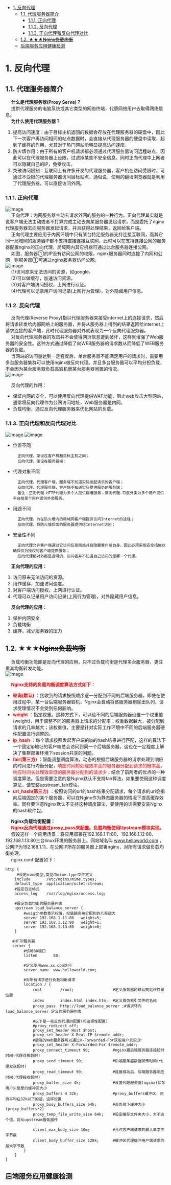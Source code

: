
<!-- TOC -->

- [1. 反向代理](#1-反向代理)
    - [1.1. 代理服务器简介](#11-代理服务器简介)
        - [1.1.1. 正向代理](#111-正向代理)
        - [1.1.2. 反向代理](#112-反向代理)
        - [1.1.3. 正向代理和反向代理对比](#113-正向代理和反向代理对比)
    - [1.2. ★★★~~Nginx负载均衡~~](#12-★★★nginx负载均衡)
    - [后端服务应用健康检测](#后端服务应用健康检测)

<!-- /TOC -->

# 1. 反向代理  
## 1.1. 代理服务器简介  
&emsp; **什么是代理服务器(Proxy Serve)？**  
&emsp; 提供代理服务的电脑系统或其它类型的网络终端，代替网络用户去取得网络信息。  
&emsp; **为什么使用代理服务器？**  
1. 提高访问速度：由于目标主机返回的数据会存放在代理服务器的硬盘中，因此下一次客户再访问相同的站点数据时，会直接从代理服务器的硬盘中读取，起到了缓存的作用，尤其对于热门网站能明显提高访问速度。  
2. 防火墙作用：由于所有的客户机请求都必须通过代理服务器访问远程站点，因此可以在代理服务器上设限，过滤掉某些不安全信息。同时正向代理中上网者可以隐藏自己的IP，免受攻击。  
3. 突破访问限制：互联网上有许多开发的代理服务器，客户机在访问受限时，可通过不受限的代理服务器访问目标站点，通俗说，使用的翻墙浏览器就是利用了代理服务器，可以直接访问外网。  

### 1.1.1. 正向代理  
![image](http://www.wt1814.com/static/view/images/Linux/Nginx/nginx-1.png)  
&emsp; 正向代理：内网服务器主动去请求外网的服务的一种行为。正向代理其实就是说客户端无法主动或者不打算完成主动去向某服务器发起请求，而是委托了nginx代理服务器去向服务器发起请求，并且获得处理结果，返回给客户端。  
&emsp; 正向代理主要应用于内网环境中只有某台特定服务器支持连接互联网，而其它同一局域网的服务器IP都不支持直接连接互联网，此时可以在支持连接公网的服务器配置nginx的正向代理，局域网内其它机器可通过此台服务器连接公网。  
&emsp; 如图，服务器①的IP没有访问公网的权限，nginx服务器同时连接了内网和公网，则服务器①可通过nginx服务器访问公网。  
![image](http://www.wt1814.com/static/view/images/Linux/Nginx/nginx-2.png)   
&emsp; (1)访问原来无法访问的资源，如google。  
&emsp; (2)可以做缓存，加速访问资源。  
&emsp; (3)对客户端访问授权，上网进行认证。  
&emsp; (4)代理可以记录用户访问记录(上网行为管理)，对外隐藏用户信息。  

### 1.1.2. 反向代理  
&emsp; 反向代理(Reverse Proxy)指以代理服务器来接受internet上的连接请求，然后将请求转发给内部网络上的服务器，并将从服务器上得到的结果返回给internet上请求连接的客户端，此时代理服务器对外就表现为一个反向代理服务器。  
&emsp; 对反向代理服务器的攻击并不会使得网页信息遭到破坏，这样就增强了Web服务器的安全性。这种方式通过降低了向WEB服务器的请求数从而降低了WEB服务器的负载。  
&emsp; 当网站的访问量达到一定程度后，单台服务器不能满足用户的请求时，需要用多台服务器集群可以使用nginx做反向代理。并且多台服务器可以平均分担负载，不会因为某台服务器负载高宕机而某台服务器闲置的情况。  
![image](http://www.wt1814.com/static/view/images/Linux/Nginx/nginx-3.png) 

&emsp; 反向代理的作用：  
* 保证内网的安全，可以使用反向代理提供WAF功能，阻止web攻击大型网站，通常将反向代理作为公网访问地址，Web服务器是内网。    
* 负载均衡，通过反向代理服务器来优化网站的负载。    

### 1.1.3. 正向代理和反向代理对比  
![image](http://www.wt1814.com/static/view/images/Linux/Nginx/nginx-4.png) 
![image](http://www.wt1814.com/static/view/images/Linux/Nginx/nginx-5.png) 

* 位置不同  

        正向代理，架设在客户机和目标主机之间； 
        反向代理，架设在服务器端；  

* 代理对象不同  

        正向代理，代理客户端，服务端不知道实际发起请求的客户端；   
        反向代理，代理服务端，客户端不知道实际提供服务的服务端；   
        备注：正向代理–HTTP代理为多个人提供翻墙服务；反向代理–百度外卖为多个商户提供平台给某个用户提供外卖服务。  

* 用途不同  

        正向代理，为在防火墙内的局域网客户端提供访问Internet的途径；  
        反向代理，将防火墙后面的服务器提供给Internet访问；  

* 安全性不同  

        正向代理允许客户端通过它访问任意网站并且隐藏客户端自身，因此必须采取安全措施以确保仅为授权的客户端提供服务； 
        反向代理都对外都是透明的，访问者并不知道自己访问的是哪一个代理。

&emsp; **正向代理的应用：**  
1. 访问原来无法访问的资源。   
2. 用作缓存，加速访问速度。   
3. 对客户端访问授权，上网进行认证。  
4. 代理可以记录用户访问记录(上网行为管理)，对外隐藏用户信息。  

&emsp; **反向代理的应用：**  
1. 保护内网安全 
2. 负载均衡 
3. 缓存，减少服务器的压力 

## 1.2. ★★★~~Nginx负载均衡~~  
<!-- 

讲讲Nginx如何实现四层负载均衡
https://blog.csdn.net/yihuliunian/article/details/108534708

https://www.runoob.com/w3cnote/nginx-proxy-balancing.html

-->

&emsp; 负载均衡功能即是反向代理的应用，只不过负载均衡是代理多台服务器，更注重其均衡转发功能。    
![image](http://www.wt1814.com/static/view/images/Linux/Nginx/nginx-5.png) 

&emsp; **<font color = "red">Nginx支持的负载均衡调度算法方式如下：</font>**  
* **<font color = "red">轮询(默认)</font>** ：接收到的请求按照顺序逐一分配到不同的后端服务器，即使在使用过程中，某一台后端服务器宕机，Nginx会自动将该服务器剔除出队列，请求受理情况不会受到任何影响。 
* **<font color = "red">weight</font>** ：指定权重。这种方式下，可以给不同的后端服务器设置一个权重值(weight)，用于调整不同的服务器上请求的分配率；权重数据越大，被分配到请求的几率越大；该权重值，主要是针对实际工作环境中不同的后端服务器硬件配置进行调整的。  
* **<font color = "red">ip_hash</font>** ：每个请求按照发起客户端的ip的hash结果进行匹配，这样的算法下一个固定ip地址的客户端总会访问到同一个后端服务器，这也在一定程度上解决了集群部署环境下session共享的问题。  
* **<font color = "red">fair(第三方)</font>** ：智能调整调度算法，动态的根据后端服务器的请求处理到响应的时间进行均衡分配，<font color = "red">响应时间短处理效率高的服务器分配到请求的概率高，响应时间长处理效率低的服务器分配到的请求少；</font>结合了前两者的优点的一种调度算法。但是需要注意的是Nginx默认不支持fair算法，如果要使用这种调度算法，请安装upstream_fair模块。  
* **<font color = "red">url_hash(第三方)</font>** ：按照访问的url的hash结果分配请求，每个请求的url会指向后端固定的某个服务器，可以在Nginx作为静态服务器的情况下提高缓存效率。同样要注意Nginx默认不支持这种调度算法，要使用的话需要安装Nginx的hash软件包。  

&emsp; **Nginx负载均衡配置：**    
&emsp; **<font color = "red">Nginx反向代理通过proxy_pass来配置。负载均衡使用Upstream模块实现。</font>**  
&emsp; 假设这样一个应用场景：将应用部署在192.168.1.11:80、192.168.1.12:80、192.168.1.13:80三台linux环境的服务器上。网站域名叫 www.helloworld.com ，公网IP为192.168.1.11。在公网IP所在的服务器上部署nginx，对所有请求做负载均衡处理。  
&emsp; nginx.conf 配置如下：  

```
http {
     #设定mime类型,类型由mime.type文件定义
    include       /etc/nginx/mime.types;
    default_type  application/octet-stream;
    #设定日志格式
    access_log    /var/log/nginx/access.log;

    #设定负载均衡的服务器列表
    upstream load_balance_server {
        #weigth参数表示权值，权值越高被分配到的几率越大
        server 192.168.1.11:80   weight=5;
        server 192.168.1.12:80   weight=1;
        server 192.168.1.13:80   weight=6;
    }

   #HTTP服务器
   server {
        #侦听80端口
        listen       80;

        #定义使用www.xx.com访问
        server_name  www.helloworld.com;

        #对所有请求进行负载均衡请求
        location / {
            root        /root;                 #定义服务器的默认网站根目录位置
            index       index.html index.htm;  #定义首页索引文件的名称
            proxy_pass  http://load_balance_server ;#请求转向load_balance_server 定义的服务器列表

            #以下是一些反向代理的配置(可选择性配置)
            #proxy_redirect off;
            proxy_set_header Host $host;
            proxy_set_header X-Real-IP $remote_addr;
            #后端的Web服务器可以通过X-Forwarded-For获取用户真实IP
            proxy_set_header X-Forwarded-For $remote_addr;
            proxy_connect_timeout 90;          #nginx跟后端服务器连接超时时间(代理连接超时)
            proxy_send_timeout 90;             #后端服务器数据回传时间(代理发送超时)
            proxy_read_timeout 90;             #连接成功后，后端服务器响应时间(代理接收超时)
            proxy_buffer_size 4k;              #设置代理服务器(nginx)保存用户头信息的缓冲区大小
            proxy_buffers 4 32k;               #proxy_buffers缓冲区，网页平均在32k以下的话，这样设置
            proxy_busy_buffers_size 64k;       #高负荷下缓冲大小(proxy_buffers*2)
            proxy_temp_file_write_size 64k;    #设定缓存文件夹大小，大于这个值，将从upstream服务器传

            client_max_body_size 10m;          #允许客户端请求的最大单文件字节数
            client_body_buffer_size 128k;      #缓冲区代理缓冲用户端请求的最大字节数
        }
    }
}
```

## 后端服务应用健康检测
<!-- 

https://mp.weixin.qq.com/s?__biz=MzA4MTk3MjI0Mw==&mid=2247489170&idx=1&sn=7c26cc731d132cb9e4d1826fb7a96484&chksm=9f8d8beea8fa02f814eb7520deb698c7fbfa4db4a069f78738da6ca32ae33a731fff794ee50c&scene=178&cur_album_id=1474377728786300933#rd
-->

